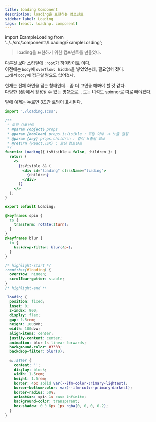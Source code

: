 ```yaml
---
title: Loading Component
description: loading을 표현하는 컴포넌트
sidebar_label: Loading
tags: [react, loading, component]
---
```


import ExampleLoading from '../../src/components/Loading/ExampleLoading';

> loading을 표현하기 위한 컴포넌트를 만들었다.

다른것 보다 스타일에 `:root`가 하이라이트 이다.  
이전에는 `body`에 `overflow: hidden`을 넣었었는데, 필요없어 졌다.  
그래서 `body`에 접근할 필요도 없어졌다.

현재는 전체 화면을 덮는 형태인데... 좀 더 고민을 해봐야 할 것 같다.  
다양한 상황에서 활용될 수 있는 방향으로...
도는 녀석도 spinner로 따로 빼야겠다.

밑에 예제는 누르면 3초간 로딩이 표시된다.

<ExampleLoading />

```jsx title="Loading.jsx"
import './loading.scss';

/**
 * 로딩 컴포넌트
 * @param {object} props
 * @param {boolean} props.isVisible : 로딩 여부 -> 노출 결정
 * @param {any} props.children : 같이 노출될 요소
 * @return {React.JSX} : 로딩 컴포넌트
 */
function Loading({ isVisible = false, children }) {
  return (
    <>
      {isVisible && (
        <div id="loading" className="loading">
          {children}
        </div>
      )}
    </>
  );
}

export default Loading;
```

```scss title="loading.scss"
@keyframes spin {
  to {
    transform: rotate(1turn);
  }
}
@keyframes blur {
  to {
    backdrop-filter: blur(4px);
  }
}

/* highlight-start */
:root:has(#loading) {
  overflow: hidden;
  scrollbar-gutter: stable;
}
/* highlight-end */

.loading {
  position: fixed;
  inset: 0;
  z-index: 900;
  display: flex;
  gap: 0.5rem;
  height: 100dvh;
  width: 100dvw;
  align-items: center;
  justify-content: center;
  animation: blur 1s linear forwards;
  background-color: #3333;
  backdrop-filter: blur(0);

  &::after {
    content: '';
    display: block;
    width: 1.5rem;
    height: 1.5rem;
    border: 4px solid var(--ifm-color-primary-lightest);
    border-bottom-color: var(--ifm-color-primary-darkest);
    border-radius: 50%;
    animation: spin 1s ease infinite;
    background-color: transparent;
    box-shadow: 0 0 6px 1px rgba(0, 0, 0, 0.2);
  }
}
```
